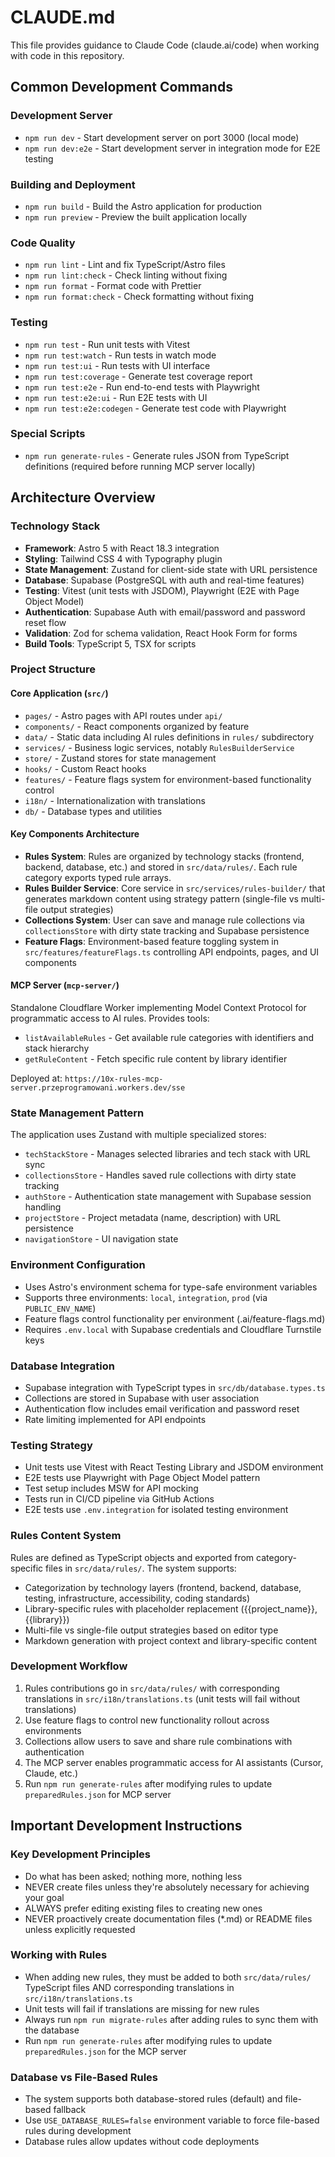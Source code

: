 # CLAUDE.md

This file provides guidance to Claude Code (claude.ai/code) when working with code in this repository.

## Common Development Commands

### Development Server
- `npm run dev` - Start development server on port 3000 (local mode)
- `npm run dev:e2e` - Start development server in integration mode for E2E testing

### Building and Deployment
- `npm run build` - Build the Astro application for production
- `npm run preview` - Preview the built application locally

### Code Quality
- `npm run lint` - Lint and fix TypeScript/Astro files
- `npm run lint:check` - Check linting without fixing
- `npm run format` - Format code with Prettier
- `npm run format:check` - Check formatting without fixing

### Testing
- `npm run test` - Run unit tests with Vitest
- `npm run test:watch` - Run tests in watch mode  
- `npm run test:ui` - Run tests with UI interface
- `npm run test:coverage` - Generate test coverage report
- `npm run test:e2e` - Run end-to-end tests with Playwright
- `npm run test:e2e:ui` - Run E2E tests with UI
- `npm run test:e2e:codegen` - Generate test code with Playwright

### Special Scripts
- `npm run generate-rules` - Generate rules JSON from TypeScript definitions (required before running MCP server locally)

## Architecture Overview

### Technology Stack
- **Framework**: Astro 5 with React 18.3 integration
- **Styling**: Tailwind CSS 4 with Typography plugin
- **State Management**: Zustand for client-side state with URL persistence
- **Database**: Supabase (PostgreSQL with auth and real-time features)
- **Testing**: Vitest (unit tests with JSDOM), Playwright (E2E with Page Object Model)
- **Authentication**: Supabase Auth with email/password and password reset flow
- **Validation**: Zod for schema validation, React Hook Form for forms
- **Build Tools**: TypeScript 5, TSX for scripts

### Project Structure

#### Core Application (`src/`)
- `pages/` - Astro pages with API routes under `api/`
- `components/` - React components organized by feature
- `data/` - Static data including AI rules definitions in `rules/` subdirectory
- `services/` - Business logic services, notably `RulesBuilderService`
- `store/` - Zustand stores for state management
- `hooks/` - Custom React hooks
- `features/` - Feature flags system for environment-based functionality control
- `i18n/` - Internationalization with translations
- `db/` - Database types and utilities

#### Key Components Architecture
- **Rules System**: Rules are organized by technology stacks (frontend, backend, database, etc.) and stored in `src/data/rules/`. Each rule category exports typed rule arrays.
- **Rules Builder Service**: Core service in `src/services/rules-builder/` that generates markdown content using strategy pattern (single-file vs multi-file output strategies)
- **Collections System**: User can save and manage rule collections via `collectionsStore` with dirty state tracking and Supabase persistence
- **Feature Flags**: Environment-based feature toggling system in `src/features/featureFlags.ts` controlling API endpoints, pages, and UI components

#### MCP Server (`mcp-server/`)
Standalone Cloudflare Worker implementing Model Context Protocol for programmatic access to AI rules. Provides tools:
- `listAvailableRules` - Get available rule categories with identifiers and stack hierarchy
- `getRuleContent` - Fetch specific rule content by library identifier

Deployed at: `https://10x-rules-mcp-server.przeprogramowani.workers.dev/sse`

### State Management Pattern
The application uses Zustand with multiple specialized stores:
- `techStackStore` - Manages selected libraries and tech stack with URL sync
- `collectionsStore` - Handles saved rule collections with dirty state tracking
- `authStore` - Authentication state management with Supabase session handling
- `projectStore` - Project metadata (name, description) with URL persistence
- `navigationStore` - UI navigation state

### Environment Configuration
- Uses Astro's environment schema for type-safe environment variables
- Supports three environments: `local`, `integration`, `prod` (via `PUBLIC_ENV_NAME`)
- Feature flags control functionality per environment (.ai/feature-flags.md)
- Requires `.env.local` with Supabase credentials and Cloudflare Turnstile keys

### Database Integration
- Supabase integration with TypeScript types in `src/db/database.types.ts`
- Collections are stored in Supabase with user association
- Authentication flow includes email verification and password reset
- Rate limiting implemented for API endpoints

### Testing Strategy
- Unit tests use Vitest with React Testing Library and JSDOM environment
- E2E tests use Playwright with Page Object Model pattern
- Test setup includes MSW for API mocking
- Tests run in CI/CD pipeline via GitHub Actions
- E2E tests use `.env.integration` for isolated testing environment

### Rules Content System
Rules are defined as TypeScript objects and exported from category-specific files in `src/data/rules/`. The system supports:
- Categorization by technology layers (frontend, backend, database, testing, infrastructure, accessibility, coding standards)
- Library-specific rules with placeholder replacement ({{project_name}}, {{library}})
- Multi-file vs single-file output strategies based on editor type
- Markdown generation with project context and library-specific content

### Development Workflow
1. Rules contributions go in `src/data/rules/` with corresponding translations in `src/i18n/translations.ts` (unit tests will fail without translations)
2. Use feature flags to control new functionality rollout across environments
3. Collections allow users to save and share rule combinations with authentication
4. The MCP server enables programmatic access for AI assistants (Cursor, Claude, etc.)
5. Run `npm run generate-rules` after modifying rules to update `preparedRules.json` for MCP server

## Important Development Instructions

### Key Development Principles
- Do what has been asked; nothing more, nothing less
- NEVER create files unless they're absolutely necessary for achieving your goal
- ALWAYS prefer editing existing files to creating new ones
- NEVER proactively create documentation files (*.md) or README files unless explicitly requested

### Working with Rules
- When adding new rules, they must be added to both `src/data/rules/` TypeScript files AND corresponding translations in `src/i18n/translations.ts`
- Unit tests will fail if translations are missing for new rules
- Always run `npm run migrate-rules` after adding rules to sync them with the database
- Run `npm run generate-rules` after modifying rules to update `preparedRules.json` for the MCP server

### Database vs File-Based Rules
- The system supports both database-stored rules (default) and file-based fallback
- Use `USE_DATABASE_RULES=false` environment variable to force file-based rules during development
- Database rules allow updates without code deployments